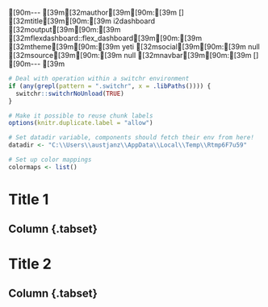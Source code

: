 [90m---
[39m[32mauthor[39m[90m:[39m []
[32mtitle[39m[90m:[39m i2dashboard
[32moutput[39m[90m:[39m
  [32mflexdashboard::flex_dashboard[39m[90m:[39m
    [32mtheme[39m[90m:[39m yeti
    [32msocial[39m[90m:[39m null
    [32msource[39m[90m:[39m null
    [32mnavbar[39m[90m:[39m []
[90m---
[39m


```r
# Deal with operation within a switchr environment
if (any(grepl(pattern = ".switchr", x = .libPaths()))) {
  switchr::switchrNoUnload(TRUE)
}

# Make it possible to reuse chunk labels
options(knitr.duplicate.label = "allow")

# Set datadir variable, components should fetch their env from here!
datadir <- "C:\\Users\\austjanz\\AppData\\Local\\Temp\\Rtmp6F7u59"

# Set up color mappings
colormaps <- list()
```

Title 1 
====================================================

<!-- Page created on 2020-11-03 10:17:50 -->


Column {.tabset}
----------------------------------------------------



Title 2 
====================================================

<!-- Page created on 2020-11-03 10:17:50 -->


Column {.tabset}
----------------------------------------------------



